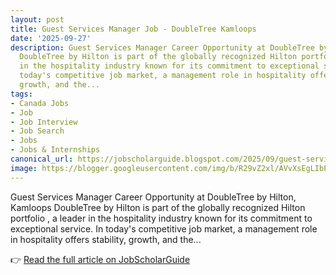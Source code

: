 ```yaml
---
layout: post
title: Guest Services Manager Job - DoubleTree Kamloops
date: '2025-09-27'
description: Guest Services Manager Career Opportunity at DoubleTree by Hilton, Kamloops
  DoubleTree by Hilton is part of the globally recognized Hilton portfolio , a leader
  in the hospitality industry known for its commitment to exceptional service. In
  today's competitive job market, a management role in hospitality offers stability,
  growth, and the...
tags:
- Canada Jobs
- Job
- Job Interview
- Job Search
- Jobs
- Jobs & Internships
canonical_url: https://jobscholarguide.blogspot.com/2025/09/guest-services-manager-job-doubletree.html
image: https://blogger.googleusercontent.com/img/b/R29vZ2xl/AVvXsEgLIbP8NXtPZy7xZKWg4botnjp8PjGK1_k_9FOdGWOy5a_QZTWnukiuFCD1zJGYtmT8pGPbtofSCkiJDibwciSU9EnU-rxaAmreePGM5UUqe6iidMxS1FMwqFb75aetAuzzG0nSKJCP2bnjIm73Ms0yeaqQSYlVmudda5Dn6ItKYtv1njk0MpIMDszuXMaz/s72-c/Guest%20Services%20Manager%20Job%20-%20DoubleTree%20Kamloops.jpg
---
```


Guest Services Manager Career Opportunity at DoubleTree by Hilton, Kamloops DoubleTree by Hilton is part of the globally recognized Hilton portfolio , a leader in the hospitality industry known for its commitment to exceptional service. In today's competitive job market, a management role in hospitality offers stability, growth, and the...

<!--more-->

👉 [Read the full article on JobScholarGuide](https://jobscholarguide.blogspot.com/2025/09/guest-services-manager-job-doubletree.html)
